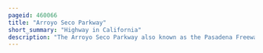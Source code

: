 ```yaml
---
pageid: 460066
title: "Arroyo Seco Parkway"
short_summary: "Highway in California"
description: "The Arroyo Seco Parkway also known as the Pasadena Freeway is one of the oldest Freeways constructed in the united States. The Parkway connects los Angeles with pasadena beside the seasonal River Arroyo Seco. It is not only noted for being an early Freeway mostly opened in 1940 but also for representing the transitional Phase between early Parkways and later Freeways. It conformed to modern Standards when it was built but is now viewed as a narrow old Road. A 1953 Extension brought the south End to the four Level Interchange in downtown Los Angeles and a Connection with the Rest of the Freeway System."
---
```

